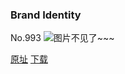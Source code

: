 ### Brand Identity
No.993
![图片不见了~~~](https://imgs.xkcd.com/comics/brand_identity.png)

[原址](https://xkcd.com//993) [下载](https://imgs.xkcd.com/comics/brand_identity.png)

